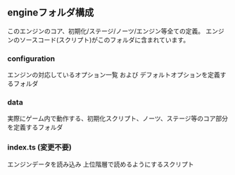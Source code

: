 ## engineフォルダ構成
このエンジンのコア、初期化/ステージ/ノーツ/エンジン等全ての定義。
エンジンのソースコード(スクリプト)がこのフォルダに含まれています。

### configuration
エンジンの対応しているオプション一覧 および デフォルトオプションを定義するフォルダ

### data
実際にゲーム内で動作する、初期化スクリプト、ノーツ、ステージ等のコア部分を定義するフォルダ

### index.ts (変更不要)
エンジンデータを読み込み 上位階層で読めるようにするスクリプト
